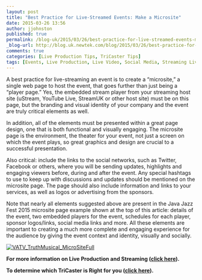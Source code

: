 ```yaml
---
layout: post
title: "Best Practice for Live-Streamed Events: Make a Microsite"
date: 2015-03-26 13:56
author: jjohnston
published: true
permalink: /blog-uk/2015/03/26/best-practice-for-live-streamed-events-make-a-microsite/
_blog-url: http://blog.uk.newtek.com/blog/2015/03/26/best-practice-for-live-streamed-events-make-a-microsite/
comments: true
categories: [Live Production Tips, TriCaster Tips]
tags: [Events, Live Production, Live Video, Social Media, Streaming Live, Tip]
---
```

A best practice for live-streaming an event is to create a “microsite,” a single web page to host the event, that goes further than just being a “player page.” Yes, the embedded stream player from your streaming host site (uStream, YouTube Live, StreamUK or other host site) must be on this page, but the branding and visual identity of your company and the event are truly critical elements as well.

In addition, all of the elements must be presented within a great page design, one that is both functional and visually engaging. The microsite page is the environment, the theater for your event, not just a screen on which the event plays, so great graphics and design are crucial to a successful presentation.

Also critical: include the links to the social networks, such as Twitter, Facebook or others, where you will be sending updates, highlights and engaging viewers before, during and after the event. Any special hashtags to use to keep up with discussions and updates should be mentioned on the microsite page. The page should also include information and links to your services, as well as logos or advertising from the sponsors.

Note that nearly all elements suggested above are present in the Java Jazz Fest 2015 microsite page example shown at the top of this article: details of the event, two embedded players for the event, schedules for each player, sponsor logos/links, social media links and more. All these elements are important to creating a much more complete and engaging experience for the audience by giving the event context and identity, visually and socially.

<a href="http://blog.uk.newtek.com/wp-content/uploads/2015/08/VATV_TruthMusical_MicroSiteFull.jpg">![VATV_TruthMusical_MicroSiteFull](http://blog.uk.newtek.com/wp-content/uploads/2015/08/VATV_TruthMusical_MicroSiteFull-1024x1024.jpg)</a>

**For more information on Live Production and Streaming (<a href="http://www.uk.newtek.com/solutions/live-production-a-streaming.htm" target="_blank">click here</a>).**

**To determine which TriCaster is Right for you (<a href="http://pages.newtek.com/which-tricaster.html" target="_blank">click here</a>).**
